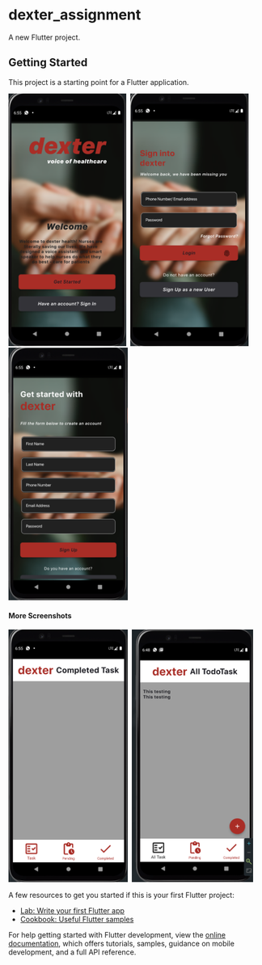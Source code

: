 # dexter_assignment

A new Flutter project.

## Getting Started

This project is a starting point for a Flutter application.

<img src="/assets/images/Screenshot1.png" height="500em"/>&nbsp;
<img src="/assets/images/Screenshot3.png" height="500em"/>&nbsp;
<img src="/assets/images/Screenshot2.png" height="500em"/>&nbsp;
#### More Screenshots
<img src="/assets/images/Screenshot4.png" height="500em"/>&nbsp;
<img src="/assets/images/Screenshot5.png" height="500em"/>&nbsp;

A few resources to get you started if this is your first Flutter project:

- [Lab: Write your first Flutter app](https://docs.flutter.dev/get-started/codelab)
- [Cookbook: Useful Flutter samples](https://docs.flutter.dev/cookbook)

For help getting started with Flutter development, view the
[online documentation](https://docs.flutter.dev/), which offers tutorials,
samples, guidance on mobile development, and a full API reference.
